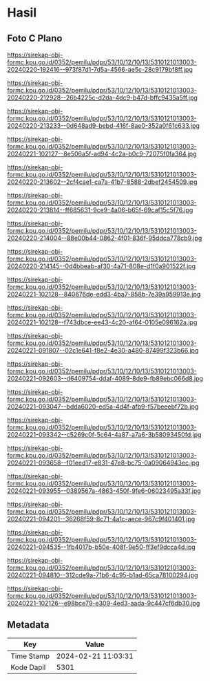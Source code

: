 # Hasil

## Foto C Plano

https://sirekap-obj-formc.kpu.go.id/0352/pemilu/pdpr/53/10/12/10/13/5310121013003-20240220-192416--973f87d1-7d5a-4566-ae5c-28c9179bf8ff.jpg

https://sirekap-obj-formc.kpu.go.id/0352/pemilu/pdpr/53/10/12/10/13/5310121013003-20240220-212928--26b4225c-d2da-4dc9-b47d-bffc9435a5ff.jpg

https://sirekap-obj-formc.kpu.go.id/0352/pemilu/pdpr/53/10/12/10/13/5310121013003-20240220-213233--0d648ad9-bebd-416f-8ae0-352a0f61c633.jpg

https://sirekap-obj-formc.kpu.go.id/0352/pemilu/pdpr/53/10/12/10/13/5310121013003-20240221-102127--8e506a5f-ad94-4c2a-b0c9-72075f0fa364.jpg

https://sirekap-obj-formc.kpu.go.id/0352/pemilu/pdpr/53/10/12/10/13/5310121013003-20240220-213602--2cf4cae1-ca7a-41b7-8588-2dbef2454509.jpg

https://sirekap-obj-formc.kpu.go.id/0352/pemilu/pdpr/53/10/12/10/13/5310121013003-20240220-213814--ff685631-9ce9-4a06-b65f-69caf15c5f76.jpg

https://sirekap-obj-formc.kpu.go.id/0352/pemilu/pdpr/53/10/12/10/13/5310121013003-20240220-214004--88e00b44-0862-4f01-836f-95ddca778cb9.jpg

https://sirekap-obj-formc.kpu.go.id/0352/pemilu/pdpr/53/10/12/10/13/5310121013003-20240220-214145--0d4bbeab-af30-4a71-808e-d1f0a901522f.jpg

https://sirekap-obj-formc.kpu.go.id/0352/pemilu/pdpr/53/10/12/10/13/5310121013003-20240221-102128--840676de-edd3-4ba7-858b-7e39a959913e.jpg

https://sirekap-obj-formc.kpu.go.id/0352/pemilu/pdpr/53/10/12/10/13/5310121013003-20240221-102128--f743dbce-ee43-4c20-af64-0105e096162a.jpg

https://sirekap-obj-formc.kpu.go.id/0352/pemilu/pdpr/53/10/12/10/13/5310121013003-20240221-091807--02c1e641-f8e2-4e30-a480-87499f323b66.jpg

https://sirekap-obj-formc.kpu.go.id/0352/pemilu/pdpr/53/10/12/10/13/5310121013003-20240221-092603--d6409754-ddaf-4089-8de9-fb89ebc066d8.jpg

https://sirekap-obj-formc.kpu.go.id/0352/pemilu/pdpr/53/10/12/10/13/5310121013003-20240221-093047--bdda6020-ed5a-4d4f-afb9-f57beeebf72b.jpg

https://sirekap-obj-formc.kpu.go.id/0352/pemilu/pdpr/53/10/12/10/13/5310121013003-20240221-093342--c5269c0f-5c64-4a87-a7a6-3b58093450fd.jpg

https://sirekap-obj-formc.kpu.go.id/0352/pemilu/pdpr/53/10/12/10/13/5310121013003-20240221-093658--f01eed17-e831-47e8-bc75-0a09064943ec.jpg

https://sirekap-obj-formc.kpu.go.id/0352/pemilu/pdpr/53/10/12/10/13/5310121013003-20240221-093955--0389567a-4863-450f-9fe6-06023495a33f.jpg

https://sirekap-obj-formc.kpu.go.id/0352/pemilu/pdpr/53/10/12/10/13/5310121013003-20240221-094201--36268f59-8c71-4a1c-aece-967c9f401401.jpg

https://sirekap-obj-formc.kpu.go.id/0352/pemilu/pdpr/53/10/12/10/13/5310121013003-20240221-094535--1fb4017b-b50e-408f-9e50-ff3ef9dcca4d.jpg

https://sirekap-obj-formc.kpu.go.id/0352/pemilu/pdpr/53/10/12/10/13/5310121013003-20240221-094810--312cde9a-71b6-4c95-b1ad-65ca78100294.jpg

https://sirekap-obj-formc.kpu.go.id/0352/pemilu/pdpr/53/10/12/10/13/5310121013003-20240221-102126--e98bce79-e309-4ed3-aada-9c447cf6db30.jpg


## Metadata

| Key        | Value               |
| ---------- | ------------------- |
| Time Stamp | 2024-02-21 11:03:31 |
| Kode Dapil | 5301                |



